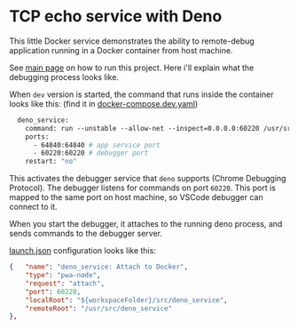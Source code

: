 # TCP echo service with Deno

This little Docker service demonstrates the ability to remote-debug application running in a Docker container from host machine.

See [main page](../../README.md) on how to run this project. Here i'll explain what the debugging process looks like.

When `dev` version is started, the command that runs inside the container looks like this: (find it in [docker-compose.dev.yaml](../../docker-compose.dev.yaml))

```dockerfile
  deno_service:
    command: run --unstable --allow-net --inspect=0.0.0.0:60220 /usr/src/deno_service/main.ts
    ports:
      - 64840:64840 # app service port
      - 60220:60220 # debugger port
    restart: "no"
```

This activates the debugger service that `deno` supports (Chrome Debugging Protocol). The debugger listens for commands on port `60220`.
This port is mapped to the same port on host machine, so VSCode debugger can connect to it.

When you start the debugger, it attaches to the running deno process, and sends commands to the debugger server.

[launch.json](../../.vscode/launch.json) configuration looks like this:

```json
{	"name": "deno_service: Attach to Docker",
	"type": "pwa-node",
	"request": "attach",
	"port": 60220,
	"localRoot": "${workspaceFolder}/src/deno_service",
	"remoteRoot": "/usr/src/deno_service"
},
```
